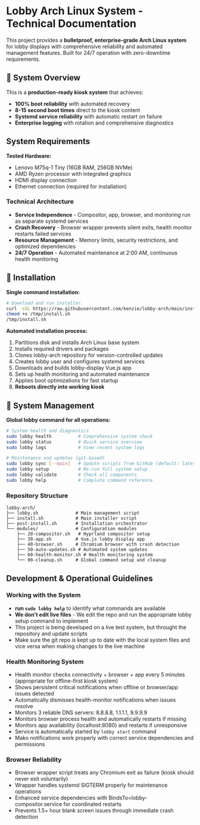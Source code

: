 # Lobby Arch Linux System - Technical Documentation

This project provides a **bulletproof, enterprise-grade Arch Linux system** for lobby displays with comprehensive reliability and automated management features. Built for 24/7 operation with zero-downtime requirements.

## 🎯 System Overview

This is a **production-ready kiosk system** that achieves:
- **100% boot reliability** with automated recovery
- **8-15 second boot times** direct to the kiosk content
- **Systemd service reliability** with automatic restart on failure
- **Enterprise logging** with rotation and comprehensive diagnostics

## System Requirements

**Tested Hardware:**
- Lenovo M75q-1 Tiny (16GB RAM, 256GB NVMe)
- AMD Ryzen processor with integrated graphics
- HDMI display connection
- Ethernet connection (required for installation)

### Technical Architecture
- **Service Independence** - Compositor, app, browser, and monitoring run as separate systemd services
- **Crash Recovery** - Browser wrapper prevents silent exits, health monitor restarts failed services
- **Resource Management** - Memory limits, security restrictions, and optimized dependencies
- **24/7 Operation** - Automated maintenance at 2:00 AM, continuous health monitoring

## 🚀 Installation

**Single command installation:**

```bash
# Download and run installer
curl -sSL https://raw.githubusercontent.com/kenzie/lobby-arch/main/install.sh -o /tmp/install.sh
chmod +x /tmp/install.sh
/tmp/install.sh
```

**Automated installation process:**
1. Partitions disk and installs Arch Linux base system
2. Installs required drivers and packages
3. Clones lobby-arch repository for version-controlled updates
4. Creates lobby user and configures systemd services
5. Downloads and builds lobby-display Vue.js app
6. Sets up health monitoring and automated maintenance
7. Applies boot optimizations for fast startup
8. **Reboots directly into working kiosk**

## 🔧 System Management

**Global lobby command for all operations:**

```bash
# System health and diagnostics
sudo lobby health          # Comprehensive system check
sudo lobby status          # Quick service overview
sudo lobby logs            # View recent system logs

# Maintenance and updates (git-based)
sudo lobby sync [--main]   # Update scripts from GitHub (default: latest tag, --main for main branch)
sudo lobby setup           # Re-run full system setup
sudo lobby validate        # Check all components
sudo lobby help            # Complete command reference
```

### Repository Structure
```
lobby-arch/
├── lobby.sh              # Main management script
├── install.sh            # Main installer script
├── post-install.sh       # Installation orchestrator
└── modules/              # Configuration modules
    ├── 20-compositor.sh   # Hyprland compositor setup
    ├── 30-app.sh         # Vue.js lobby display app
    ├── 40-browser.sh     # Chromium browser with crash detection
    ├── 50-auto-updates.sh # Automated system updates
    ├── 60-health-monitor.sh # Health monitoring system
    └── 90-cleanup.sh     # Global command setup and cleanup
```

## Development & Operational Guidelines

### Working with the System
- **run `sudo lobby help`** to identify what commands are available
- **We don't edit live files** - We edit the repo and run the appropriate lobby setup command to implement
- This project is being developed on a live test system, but throught the repository and update scripts
- Make sure the git repo is kept up to date with the local system files and vice versa when making changes to the live machine

### Health Monitoring System
- Health monitor checks connectivity + browser + app every 5 minutes (appropriate for offline-first kiosk system)
- Shows persistent critical notifications when offline or browser/app issues detected
- Automatically dismisses health-monitor notifications when issues resolve
- Monitors 3 reliable DNS servers: 8.8.8.8, 1.1.1.1, 9.9.9.9
- Monitors browser process health and automatically restarts if missing
- Monitors app availability (localhost:8080) and restarts if unresponsive
- Service is automatically started by `lobby start` command
- Mako notifications work properly with correct service dependencies and permissions

### Browser Reliability
- Browser wrapper script treats any Chromium exit as failure (kiosk should never exit voluntarily)
- Wrapper handles systemd SIGTERM properly for maintenance operations
- Enhanced service dependencies with BindsTo=lobby-compositor.service for coordinated restarts
- Prevents 1.5+ hour blank screen issues through immediate crash detection
